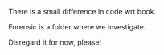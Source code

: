 There is a small difference in code wrt book.

Forensic is a folder where we investigate. 

Disregard it for now, please!
